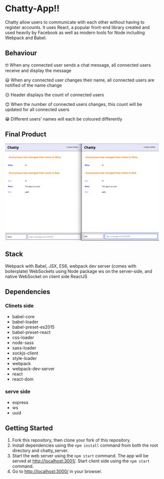 # Chatty-App!!

Chatty allow users to communicate with each other without having to register accounts. It uses React, a popular front-end library created and used heavily by Facebook as well as modern tools for Node including Webpack and Babel.

## Behaviour

🤓 When any connected user sends a chat message, all connected users receive and display the message

😃 When any connected user changes their name, all connected users are notified of the name change


😌 Header displays the count of connected users

😊 When the number of connected users changes, this count will be updated for all connected users

😁 Different users' names will each be coloured differently


## Final Product
!["Chatty"](https://github.com/sunasunasun/chattyApp/blob/master/doc/Screen%20Shot%202019-06-07%20at%2011.52.12%20AM.png?raw=true)

## Stack

Webpack with Babel, JSX, ES6, webpack dev server (comes with boilerplate)
WebSockets using Node package ws on the server-side, and native WebSocket on client side
ReactJS

## Dependencies

### Clinets side
- babel-core
- babel-loader
- babel-preset-es2015
- babel-preset-react
- css-loader
- node-sass
- sass-loader
- sockjs-client
- style-loader
- webpack
- webpack-dev-server
- react
- react-dom

### serve side
- express
- ws
- uuid

## Getting Started

1. Fork this repository, then clone your fork of this repository.
2. Install dependencies using the `npm install` command from both the root directory and chatty_server.
3. Start the web server using the `npm start` command. The app will be served at <http://localhost:3001/>. Start client side using the `npm start` command.
4. Go to <http://localhost:3000/> in your browser.